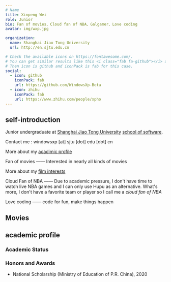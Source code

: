 ```yaml
---
# Name
title: Xinpeng Wei
role: Junior
bio: Fan of movies、Cloud fan of NBA、Galgamer、Love coding
avatar: img/wxp.jpg

organization:
  name: Shanghai Jiao Tong University
  url: http://en.sjtu.edu.cn

# Check the available icons on https://fontawesome.com/.
# You can get similar results like this <i class="fab fa-github"></i> after searching.
# Then icon is github and iconPack is fab for this case.
social:
  - icon: github
    iconPack: fab
    url: https://github.com/WindowsXp-Beta
  - icon: zhihu
    iconPack: fab
    url: https://www.zhihu.com/people/xpho
---
```


## self-introduction

Junior undergraduate at <a href="http://en.sjtu.edu.cn">Shanghai Jiao Tong University</a> <a href="http://www.se.sjtu.edu.cn">school of software</a>.

Contact me : windowsxp [at] sjtu [dot] edu [dot] cn

More about my <a href="#academic_profile">acadimic profile</a>

Fan of movies —— Interested in nearly all kinds of movies

More about my <a href="#movies">film interests</a>

Cloud Fan of NBA —— Due to academic pressure, I don't have time to watch live NBA games and I can only use Hupu as an alternative. What's more, I don't have a favorite team or player so I call me a _cloud_ _fan_ _of_ _NBA_

Love coding —— code for fun, make things happen
<h2 id="movies">Movies</h2>

<h2 id="academic_profile">academic profile</h2>

<h3>Academic Status</h3>

<!-- - 2019 fall GPA: **/100 rank: **/100
- 2020 spring GPA: **/100 rank: **/100
- 2020 fall GPA: **/100 rank: **/100

<strong>Total GPA: **/100 rank: **/100</strong> -->

<h3>Honors and Awards</h3>

- National Scholarship (Ministry of Education of P.R. China), 2020